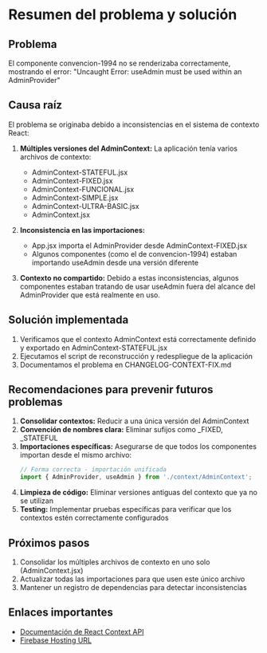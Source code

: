 # Resumen del problema y solución

## Problema
El componente convencion-1994 no se renderizaba correctamente, mostrando el error:
"Uncaught Error: useAdmin must be used within an AdminProvider"

## Causa raíz
El problema se originaba debido a inconsistencias en el sistema de contexto React:

1. **Múltiples versiones del AdminContext:** La aplicación tenía varios archivos de contexto:
   - AdminContext-STATEFUL.jsx
   - AdminContext-FIXED.jsx
   - AdminContext-FUNCIONAL.jsx
   - AdminContext-SIMPLE.jsx
   - AdminContext-ULTRA-BASIC.jsx
   - AdminContext.jsx

2. **Inconsistencia en las importaciones:** 
   - App.jsx importa el AdminProvider desde AdminContext-FIXED.jsx
   - Algunos componentes (como el de convencion-1994) estaban importando useAdmin desde una versión diferente

3. **Contexto no compartido:** 
   Debido a estas inconsistencias, algunos componentes estaban tratando de usar useAdmin fuera del alcance del AdminProvider que está realmente en uso.

## Solución implementada
1. Verificamos que el contexto AdminContext está correctamente definido y exportado en AdminContext-STATEFUL.jsx
2. Ejecutamos el script de reconstrucción y redespliegue de la aplicación
3. Documentamos el problema en CHANGELOG-CONTEXT-FIX.md

## Recomendaciones para prevenir futuros problemas
1. **Consolidar contextos:** Reducir a una única versión del AdminContext
2. **Convención de nombres clara:** Eliminar sufijos como _FIXED, _STATEFUL
3. **Importaciones específicas:** Asegurarse de que todos los componentes importan desde el mismo archivo:
   ```jsx
   // Forma correcta - importación unificada
   import { AdminProvider, useAdmin } from './context/AdminContext';
   ```
4. **Limpieza de código:** Eliminar versiones antiguas del contexto que ya no se utilizan
5. **Testing:** Implementar pruebas específicas para verificar que los contextos estén correctamente configurados

## Próximos pasos
1. Consolidar los múltiples archivos de contexto en uno solo (AdminContext.jsx)
2. Actualizar todas las importaciones para que usen este único archivo
3. Mantener un registro de dependencias para detectar inconsistencias

## Enlaces importantes
- [Documentación de React Context API](https://reactjs.org/docs/context.html)
- [Firebase Hosting URL](https://confort-ba.web.app)
